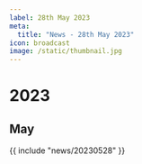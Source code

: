 ```yaml
---
label: 28th May 2023
meta:
  title: "News - 28th May 2023"
icon: broadcast
image: /static/thumbnail.jpg
---
```


# 2023
## May

{{ include "news/20230528" }}
